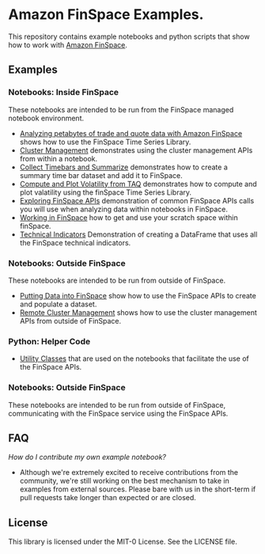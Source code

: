 # Amazon FinSpace Examples. 
This repository contains example notebooks and python scripts that show how to work with [Amazon FinSpace](https://aws.amazon.com/finspace/).

## Examples

### Notebooks: Inside FinSpace

These notebooks are intended to be run from the FinSpace managed notebook environment.

- [Analyzing petabytes of trade and quote data with Amazon FinSpace](amazon-finspace-examples/notebooks/analyze_trade_and_quote_data/) shows how to use the FinSpace Time Series Library.  
- [Cluster Management](amazon-finspace-examples/notebooks/cluster_management/) demonstrates using the cluster management APIs from within a  notebook.  
- [Collect Timebars and Summarize](amazon-finspace-examples/notebooks/collect_timebars_and_summarize/) demonstrates how to create a summary time bar dataset and add it to FinSpace.  
- [Compute and Plot Volatility from TAQ](amazon-finspace-examples/notebooks/compute_and_plot_volatility_from_taq/) demonstrates how to compute and plot valatility using the finSpace Time Series Library.  
- [Exploring FinSpace APIs](amazon-finspace-examples/notebooks/exploring_finspace_apis/) demonstration of common FinSpace APIs calls you will use when analyzing data within notebooks in FinSpace.  
- [Working in FinSpace](amazon-finspace-examples/notebooks/WorkingInFinSpace/) how to get and use your scratch space within finSpace. 
- [Technical Indicators](amazon-finspace-examples/notebooks/technical_indicators/) Demonstration of creating a DataFrame that uses all the FinSpace technical indicators. 

### Notebooks: Outside FinSpace

These notebooks are intended to be run from outside of FinSpace. 

- [Putting Data into FinSpace](amazon-finspace-examples/notebooks/putting_data_into_finspace/) show how to use the FinSpace APIs to create and populate a dataset. 
- [Remote Cluster Management](amazon-finspace-examples/notebooks/remote_cluster_management/) shows how to use the cluster management APIs from outside of FinSpace.

### Python: Helper Code

- [Utility Classes](amazon-finspace-examples/notebooks/Utilities/) that are used on the notebooks that facilitate the use of the FinSpace APIs.  

### Notebooks: Outside FinSpace
These notebooks are intended to be run from outside of FinSpace, communicating with the FinSpace service using the FinSpace APIs.

## FAQ

*How do I contribute my own example notebook?*

- Although we're extremely excited to receive contributions from the community, we're still working on the best mechanism to take in examples from external sources.  Please bare with us in the short-term if pull requests take longer than expected or are closed.

## License

This library is licensed under the MIT-0 License. See the LICENSE file.

